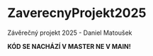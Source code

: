# ZaverecnyProjekt2025
Závěrečný projekt 2025 - Daniel Matoušek


**KÓD SE NACHÁZÍ V MASTER NE V MAIN!**
